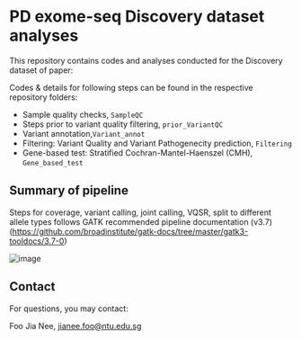 # PD exome-seq Discovery dataset analyses

This repository contains codes and analyses conducted for the Discovery dataset of paper: 


Codes & details for following steps can be found in the respective repository folders: 
- Sample quality checks, `SampleQC`
- Steps prior to variant quality filtering, `prior_VariantQC`
- Variant annotation,`Variant_annot`
- Filtering: Variant Quality and Variant Pathogenecity prediction, `Filtering`
- Gene-based test: Stratified Cochran-Mantel-Haenszel (CMH), `Gene_based_test`


## Summary of pipeline
Steps for coverage, variant calling, joint calling, VQSR, split to different allele types follows GATK recommended pipeline documentation (v3.7) (https://github.com/broadinstitute/gatk-docs/tree/master/gatk3-tooldocs/3.7-0)


![image](https://github.com/fjnlab/PD_exome-seq/assets/58157134/fcfc0263-a844-46c7-a1bf-0ea6fd4fdfa2)


## Contact
For questions, you may contact:

Foo Jia Nee, jianee.foo@ntu.edu.sg

